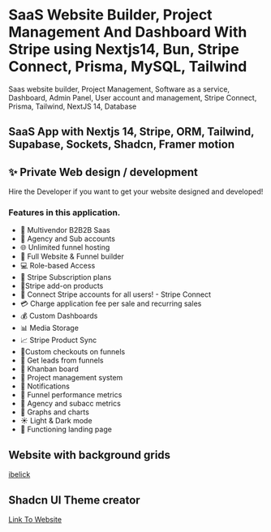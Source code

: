 # SaaS Website Builder, Project Management And Dashboard With Stripe using Nextjs14, Bun, Stripe Connect, Prisma, MySQL, Tailwind

Saas website builder, Project Management, Software as a service, Dashboard, Admin Panel, User account and management, Stripe Connect, Prisma, Tailwind, NextJS 14, Database

## SaaS App with Nextjs 14, Stripe, ORM, Tailwind, Supabase, Sockets, Shadcn, Framer motion

<!-- [Hire SAAS Developer](https://avinyaweb.com) -->

## ✨ Private Web design / development

Hire the Developer if you want to get your website designed and developed!

<!--  [Hire Ecommerce Developer](https://avinyaweb.com) -->


### Features in this application.

- 🤯 Multivendor B2B2B Saas
- 🏢 Agency and Sub accounts
- 🌐 Unlimited funnel hosting
- 🚀 Full Website & Funnel builder
- 💻 Role-based Access
- 🔄 Stripe Subscription plans
- 🛒Stripe add-on products
- 🔐 Connect Stripe accounts for all users! - Stripe Connect
- 💳 Charge application fee per sale and recurring sales
- 💰 Custom Dashboards
- 📊 Media Storage
- 📈 Stripe Product Sync
- 📌Custom checkouts on funnels
- 📢 Get leads from funnels
- 🎨 Khanban board
- 📂 Project management system
- 🔗 Notifications
- 📆 Funnel performance metrics
- 🧾 Agency and subacc metrics
- 🌙 Graphs and charts
- ☀️ Light & Dark mode
- 📄 Functioning landing page

## Website with background grids

[ibelick](https://bg.ibelick.com/)

## Shadcn UI Theme creator

[Link To Website](https://gradient.page/tools/shadcn-ui-theme-generator)
